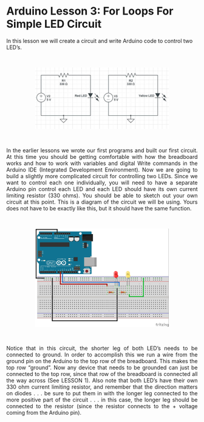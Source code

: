 # Arduino Lesson 3: For Loops For Simple LED Circuit

In this lesson we will create a circuit and write Arduino code to control two LED’s.

<br>
<p align="center">
<img src="./images/diode-Schematic.jpg" alt= "GESTURES" width=70% height=50%/>
</p>

<br>

<p align="justify" >
In the earlier lessons we wrote our first programs and built our first circuit. At this time you should be getting comfortable with how the breadboard works and how to work with variables and digital Write commands in the Arduino IDE (Integrated Development Environment). Now we are going to build a slightly more complicated circuit for controlling two LEDs. Since we want to control each one individually, you will need to have a separate Arduino pin control each LED and each LED should have its own current limiting resistor (330 ohms). You should be able to sketch out your own circuit at this point. This is a diagram of the circuit we will be using. Yours does not have to be exactly like this, but it should have the same function.
</p>

<br>
<p align="center">
<img src="./images/two-diode-schematic.jpg" alt= "GESTURES" width=70% height=50%/>
</p>

<br>

<p align="justify">
Notice that in this circuit, the shorter leg of both LED’s needs to be connected to ground. In order to accomplish this we run a wire from the ground pin on the Arduino to the top row of the breadboard. This makes the top row “ground”. Now any device that needs to be grounded can just be connected to the top row, since that row of the breadboard is connected all the way across (See LESSON 1). Also note that both LED’s have their own 330 ohm current limiting resistor, and remember that the direction matters on diodes . . . be sure to put them in with the longer leg connected to the more positive part of the circuit . . . in this case, the longer leg should be connected to the resistor (since the resistor connects to the + voltage coming from the Arduino pin).
</p>
